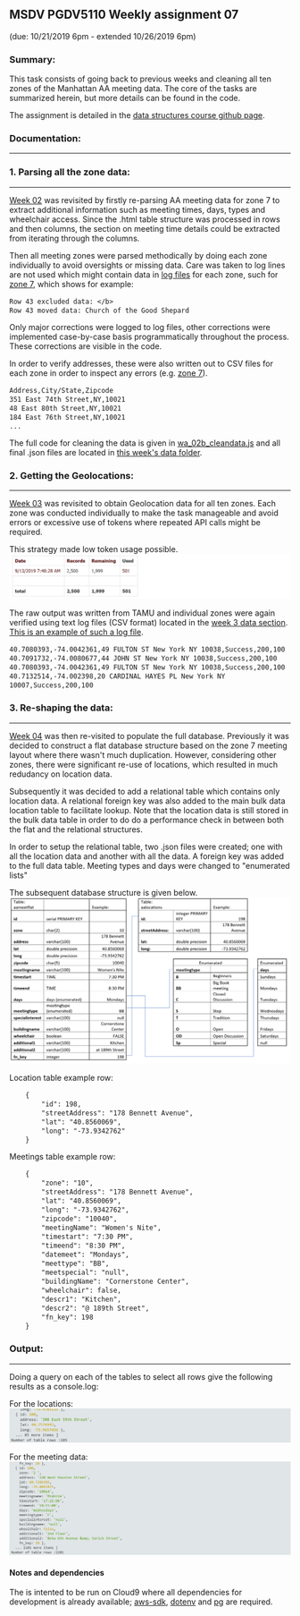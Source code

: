 ## MSDV PGDV5110 Weekly assignment 07 
(due: 10/21/2019 6pm - extended 10/26/2019 6pm)

### Summary:

This task consists of going back to previous weeks and cleaning all ten zones
of the Manhattan AA meeting data. The core of the tasks are summarized herein, but
more details can be found in the code.

The assignment is detailed in the [data structures course github page](https://github.com/visualizedata/data-structures/blob/master/weekly_assignment_07.md).


### Documentation:
--------------------------

### 1. Parsing all the zone data:
--------------------------


[Week 02](https://github.com/acdreyer/data-structures/tree/master/wAssignment_02)
was revisited by firstly re-parsing AA meeting data for zone 7 
to extract additional information such as meeting times, days, types and wheelchair access.
Since the .html table structure was processed in rows and then columns, the section on
meeting time details could be extracted from iterating through the columns. 

Then all meeting zones were parsed methodically by doing each zone individually
to avoid oversights or missing data.
Care was taken to log lines are not used which might contain data in 
[log files](https://github.com/acdreyer/data-structures/blob/master/wAssignment_02/data/)
for each zone, such for [zone 7](https://github.com/acdreyer/data-structures/blob/master/wAssignment_02/data/logfileZone07.txt),
which shows for example:
```
Row 43 excluded data: </b>
Row 43 moved data: Church of the Good Shepard
```

Only major corrections were logged to log files, other corrections were implemented case-by-case
basis programmatically throughout the process. These corrections are visible in the code.

In order to verify addresses, these were also written out to CSV files for each zone in order
to inspect any errors (e.g. [zone 7](https://github.com/acdreyer/data-structures/blob/master/wAssignment_02/data/zone07meetingsCSV.txt)).

```
Address,City/State,Zipcode 
351 East 74th Street,NY,10021
48 East 80th Street,NY,10021
184 East 76th Street,NY,10021
...
```

The full code for cleaning the data is given in 
[wa_02b_cleandata.js](https://github.com/acdreyer/data-structures/blob/master/wAssignment_07/wa_02b_cleandata.js)
and all final .json files are located in [this week's data folder](https://github.com/acdreyer/data-structures/tree/master/wAssignment_07/data).



### 2. Getting the Geolocations:
--------------------------


[Week 03](https://github.com/acdreyer/data-structures/tree/master/wAssignment_03)
was revisited to obtain Geolocation data for all ten zones.
Each zone was conducted individually to make the task manageable and 
avoid errors or excessive use of tokens where repeated API calls might be required. 

This strategy made  low token usage possible.
![Token usage](./images/wa07_geocodeCredits.PNG)

The raw output was written from TAMU and individual zones were again verified using text log files (CSV format)
located in the [week 3 data section](https://github.com/acdreyer/data-structures/tree/master/wAssignment_03/data).
[This is an example of such a log file](https://github.com/acdreyer/data-structures/blob/master/wAssignment_03/data/zone01TamuCSV.txt).

```
40.7080393,-74.0042361,49 FULTON ST New York NY 10038,Success,200,100
40.7091732,-74.0080677,44 JOHN ST New York NY 10038,Success,200,100
40.7080393,-74.0042361,49 FULTON ST New York NY 10038,Success,200,100
40.7132514,-74.002398,20 CARDINAL HAYES PL New York NY 10007,Success,200,100
```



### 3. Re-shaping the data:
--------------------------

[Week 04](https://github.com/acdreyer/data-structures/tree/master/wAssignment_04)
was then re-visited to populate the full database. Previously it was decided
to construct a flat database structure based on the zone 7 meeting layout where
there wasn't much duplication. However, considering other zones, there were
significant re-use of locations, which resulted in much redudancy on location
data.

Subsequently it was decided to add a relational table which contains only location data.
A relational foreign key was also added to the main bulk data location table to facilitate lookup.
Note that the location data is still stored in the bulk data table in order to do
do a performance check in between both the flat and the relational structures.

In order to setup the relational table, two .json files were created; one with 
all the location data and another with all the data. A foreign key was added
to the full data table. Meeting types and days were changed to "enumerated lists"

The subsequent database structure is given below.
![Database structure](./images/wa07_relational.PNG)


Location table example row:

```
    {
        "id": 198,
        "streetAddress": "178 Bennett Avenue",
        "lat": "40.8560069",
        "long": "-73.9342762"
    }
```
    

Meetings table example row:

```
    {
        "zone": "10",
        "streetAddress": "178 Bennett Avenue",
        "lat": "40.8560069",
        "long": "-73.9342762",
        "zipcode": "10040",
        "meetingName": "Women's Nite",
        "timestart": "7:30 PM",
        "timeend": "8:30 PM",
        "datemeet": "Mondays",
        "meettype": "BB",
        "meetspecial": "null",
        "buildingName": "Cornerstone Center",
        "wheelchair": false,
        "descr1": "Kitchen",
        "descr2": "@ 189th Street",
        "fn_key": 198
    }
```



### Output:
--------------------------

Doing a query on each of the tables to select all rows give the following results
as a console.log:


For the locations:
![Locationquery](./images/wa07_query_loc.PNG)


For the meeting data:
![Database structure](./images/wa07_query.PNG)





#### Notes and dependencies

The is intented to be run on Cloud9 where all dependencies for development is already available;
[aws-sdk](https://docs.aws.amazon.com/AWSJavaScriptSDK/latest/), 
[dotenv](https://www.npmjs.com/package/dotenv) and [pg](https://node-postgres.com/) are required.

